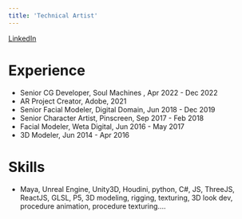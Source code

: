 ```yaml
---
title: 'Technical Artist'
---
```



[LinkedIn](https://www.linkedin.com/in/mingirl/details/experience/)

# Experience
- Senior CG Developer, Soul Machines , Apr 2022 - Dec 2022
- AR Project Creator, Adobe, 2021
- Senior Facial Modeler, Digital Domain, Jun 2018 - Dec 2019
- Senior Character Artist, Pinscreen, Sep 2017 - Feb 2018
- Facial Modeler, Weta Digital, Jun 2016 - May 2017
- 3D Modeler, Jun 2014 - Apr 2016

# Skills
- Maya, Unreal Engine, Unity3D, Houdini, python, C#, JS, ThreeJS, ReactJS, GLSL, P5, 3D modeling, rigging, texturing, 3D look dev, procedure animation, procedure texturing....


